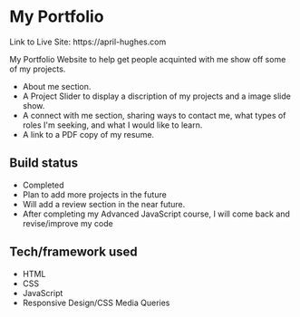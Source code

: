 <h1>My Portfolio</h1>
<p>Link to Live Site: https://april-hughes.com</p>
My Portfolio Website to help get people acquinted with me show off some of my projects.
<ul>
  <li>About me section.</li>
  <li>A Project Slider to display a discription of my projects and a image slide show.</li>
  <li>A connect with me section, sharing ways to contact me, what types of roles I'm seeking, and what I would like to learn.</li>
  <li>A link to a PDF copy of my resume.</li>
</ul>

<h2>Build status</h2>
<ul>
  <li>Completed</li>
  <li>Plan to add more projects in the future</li>
  <li>Will add a review section in the near future.</li>
  <li>After completing my Advanced JavaScript course, I will come back and revise/improve my code</li>
</ul>

<h2>Tech/framework used</h2>
<ul>
  <li>HTML</li>
  <li>CSS</li>
  <li>JavaScript</li>
  <li>Responsive Design/CSS Media Queries</li>
</ul>

